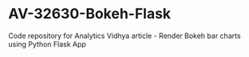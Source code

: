 # AV-32630-Bokeh-Flask
Code repository for Analytics Vidhya article - Render Bokeh bar charts using Python Flask App
